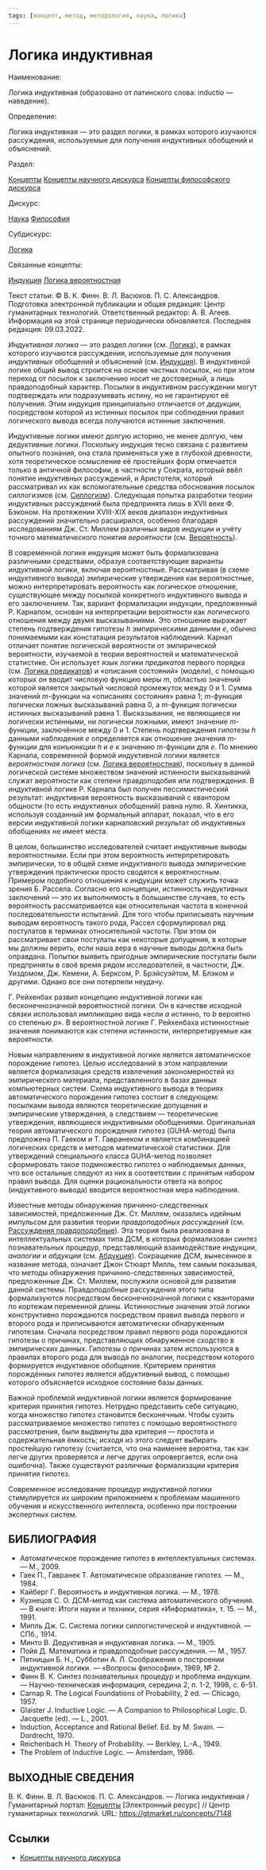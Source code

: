 ```yaml
---
tags: [концепт, метод, методология, наука, логика]
---
```

# Логика индуктивная

Наименование:

Логика индуктивная (образовано от латинского слова: inductio — наведение).

Определение:

Логика индуктивная — это раздел логики, в рамках которого изучаются рассуждения, используемые для получения индуктивных обобщений и объяснений.

Раздел:

[Концепты](https://gtmarket.ru/concepts/)  [Концепты научного дискурса](https://gtmarket.ru/concepts/scientific-concepts) [Концепты философского дискурса](https://gtmarket.ru/concepts/philosophical-concepts)

Дискурс:

[Наука](https://gtmarket.ru/concepts/6860) [Философия](https://gtmarket.ru/concepts/6862)

Субдискурс:

[Логика](https://gtmarket.ru/concepts/6892)

Связанные концепты:

[Индукция](https://gtmarket.ru/concepts/7146) [Логика вероятностная](https://gtmarket.ru/concepts/7070)

Текст статьи: © В. К. Финн. В. Л. Васюков. П. С. Александров. Подготовка электронной публикации и общая редакция: Центр гуманитарных технологий. Ответственный редактор: А. В. Агеев. Информация на этой странице периодически обновляется. Последняя редакция: 09.03.2022.

_Индуктивная логика_ — это раздел _логики_ (см. [Логика](https://gtmarket.ru/concepts/6892)), в рамках которого изучаются рассуждения, используемые для получения _индуктивных_ обобщений и объяснений (см. [Индукция](https://gtmarket.ru/concepts/7146)). В индуктивной логике общий вывод строится на основе частных посылок, но при этом переход от посылок к заключению носит не достоверный, а лишь правдоподобный характер. Посылки в индуктивном рассуждении могут подтверждать или подразумевать истину, но не гарантируют её получения. Этим индукция принципиально отличается от _дедукции_, посредством которой из истинных посылок при соблюдении правил логического вывода всегда получаются истинные заключения.

Индуктивные логики имеют долгую историю, не менее долгую, чем дедуктивные логики. Поскольку индукция тесно связана с развитием опытного познания, она стала применяться уже в глубокой древности, хотя теоретическое осмысление её простейших форм отмечается только в античной философии, в частности у Сократа, который ввёл понятие индуктивных рассуждений, и Аристотеля, который рассматривал их как вспомогательные средства обоснования посылок силлогизмов (см. [Силлогизм](https://gtmarket.ru/concepts/7011)). Следующая попытка разработки теории индуктивных рассуждений была предпринята лишь в XVII веке Ф. Бэконом. На протяжении XVIII-XIX веков диапазон индуктивных рассуждений значительно расширился, особенно благодаря исследованиям Дж. Ст. Миллем различных видов индукции и учёту точного математического понятия _вероятности_ (см. [Вероятность](https://gtmarket.ru/concepts/7069)).

В современной логике индукция может быть формализована различными средствами, образуя соответствующие варианты индуктивной логики, включая вероятностные. Рассматривая (в схеме индуктивного вывода) эмпирические утверждения как вероятностные, можно интерпретировать вероятность как логическое отношение, существующее между посылкой конкретного индуктивного вывода и его заключением. Так, вариант формализации индукции, предложенный Р. Карнапом, основан на интерпретации вероятности как логического отношения между двумя высказываниями. Это отношение выражает степень подтверждения гипотезы _h_ эмпирическими данными _е_, обычно понимаемыми как констатация результатов наблюдений. Карнап отличает понятие логической вероятности от эмпирической вероятности, изучаемой в теории вероятностей и математической статистике. Он использует язык логики _предикатов_ первого порядка (см. [Логика предикатов](https://gtmarket.ru/concepts/6898)) и «описания состояний» (модели), с помощью которых он вводит числовую функцию меры _m_, областью значений которой является закрытый числовой промежуток между 0 и 1. Сумма значений _m_-функции на «описаниях состояния» равна 1; _m_-функция логически ложных высказываний равна 0, а _m_-функция логически истинных высказываний равна 1. Высказывания, не являющиеся ни логически истинными, ни логически ложными, имеют значение _m_-функции, заключённое между 0 и 1. Степень подтверждения гипотезы _h_ данными наблюдения _e_ определяется как отношение значения _m_-функции для конъюнкции _h_ и _e_ к значению _m_-функции для _е_. По мнению Карнапа, современной формой индуктивной логики является _вероятностная логика_ (см. [Логика вероятностная](https://gtmarket.ru/concepts/7070)), поскольку в данной логической системе множеством значений истинности высказываний служат вероятности как степени правдоподобия или подтверждения. В индуктивной логике Р. Карнапа был получен пессимистический результат: индуктивная вероятность высказываний с квантором общности (то есть индуктивных обобщений) равна нулю. Я. Хинтикка, используя созданный им формальный аппарат, показал, что в его версии индуктивной логики карнаповский результат об индуктивных обобщениях не имеет места.

В целом, большинство исследователей считает индуктивные выводы вероятностными. Если при этом вероятность интерпретировать эмпирически, то в общей схеме индуктивного вывода эмпирические утверждения практически просто сводятся к вероятностным. Примером подобного отношения к индукции может служить точка зрения Б. Рассела. Согласно его концепции, истинность индуктивных заключений — это их выполнимость в большинстве случаев, то есть вероятность рассматривается как относительная частота в конечной последовательности испытаний. Для того чтобы приписывать научным выводам вероятность такого рода, Рассел сформулировал ряд постулатов в терминах относительной частоты. При этом он рассматривает свои постулаты как некоторые допущения, в которые мы должны верить, если наша вера в научные выводы должна быть оправдана. Попытки выявить пригодные эмпирические постулаты были предприняты в своё время рядом исследователей, в частности, Дж. Уиздомом, Дж. Кемени, А. Берксом, Р. Брэйсуэйтом, М. Блэком и другими. Однако все они потерпели неудачу.

Г. Рейхенбах развил концепцию индуктивной логики как бесконечнозначной вероятностной логики. Он в качестве исходной связки использовал _импликацию_ вида «если _a_ истинно, то _b_ вероятно со степенью _p_». В вероятностной логике Г. Рейхенбаха истинностные значения понимаются как степени истинности, интерпретируемые как вероятности.

Новым направлением в индуктивной логике является автоматическое порождение гипотез. Целью исследований в этом направлении является формализация средств извлечения закономерностей из эмпирического материала, представленного в базах данных компьютерных систем. Схема индуктивного вывода в теориях автоматического порождения гипотез состоит в следующем: посылками вывода являются теоретические допущения и эмпирические утверждения, а следствием — теоретические утверждения, являющиеся индуктивными обобщениями. Оригинальная теория автоматического порождения гипотез (GUHA-метод) была предложена П. Гаеком и Т. Гавранеком и является комбинацией логических средств и методов математической статистики. Для утверждений специального класса GUHA-метод позволяет сформировать такое подмножество гипотез о наблюдаемых данных, что все остальные следуют из них в соответствии с принятым набором правил вывода. Для оценки рациональности ответа на вопрос (индуктивного вывода) вводится вероятностная мера наблюдения.

Известные методы обнаружения причинно-следственных зависимостей, предложенные Дж. Ст. Миллем, оказались идейным импульсом для развития теории _правдоподобных рассуждений_ (см. [Рассуждения правдоподобные](https://gtmarket.ru/concepts/7101)). Эта теория была реализована в интеллектуальных системах типа ДСМ, в которых формализован синтез познавательных процедур, представляющий взаимодействие индукции, _аналогии_ и _абдукции_ (см. [Абдукция](https://gtmarket.ru/concepts/7145)). Сокращение ДСМ, вынесенное в название метода, означает Джон Стюарт Милль, тем самым показывая, что методы обнаружения причинно-следственных зависимостей, предложенные Дж. Ст. Миллем, послужили основой для развития данной системы. Правдоподобные рассуждения этого типа формализуются посредством бесконечнозначной логики с кванторами по кортежам переменной длины. Истинностные значения этой логики конструктивно порождаются посредством правил вывода первого и второго рода и приписываются автоматически обнаруженным гипотезам. Сначала посредством правил первого рода порождаются гипотезы о причинах, представляющих обнаруженное сходство в эмпирических данных. Гипотезы о причинах затем используются в правилах второго рода для вывода по аналогии, посредством которого формируется индуктивное обобщение. Критерием принятия порождённых гипотез является абдуктивный вывод, с помощью которого объясняется исходное состояние базы данных.

Важной проблемой индуктивной логики является формирование критерия принятия гипотез. Нетрудно представить себе ситуацию, когда множество гипотез становится бесконечным. Чтобы сузить рассматриваемое множество гипотез с помощью вероятностного рассмотрения, были выдвинуты два критерия — простота и содержательная ёмкость; исходя из этого следует выбирать простейшую гипотезу (считается, что она наименее вероятна, так как легче других проверяется и легче других опровергается, если она ошибочна). Также существуют различные формализации критерия принятия гипотез.

Современное исследование процедур индуктивной логики стимулируется их широким приложением к проблемам машинного обучения и искусственного интеллекта, особенно при построении экспертных систем.

## БИБЛИОГРАФИЯ

- Автоматическое порождение гипотез в интеллектуальных системах. — М., 2009.
- Гаек П., Гавранек Т. Автоматическое образование гипотез. — М., 1984.
- Кайберг Г. Вероятность и индуктивная логика. — М., 1978.
- Кузнецов С. О. ДСМ-метод как система автоматического обучения. — В книге: Итоги науки и техники, серия «Информатика», т. 15. — М., 1991.
- Мипль Дж. С. Система логики силлогистической и индуктивной. — СПб., 1914.
- Минто В. Дедуктивная и индуктивная логика. — М., 1905.
- Пойя Д. Математика и правдоподобные рассуждения. — М., 1957.
- Пятницын Б. Н., Субботин А. Л. Соображения о построении индуктивной логики. — «Вопросы философии», 1969, № 2.
- Финн В. К. Синтез познавательных процедур и проблема индукции. — Научно-техническая информация, середина 2, п. 1-2, 1998, с. 6-51.
- Carnap R. The Logical Foundations of Probability, 2 ed. — Chicago, 1957.
- Glaister J. Inductive Logic. — A Companion to Philosophical Logic. D. Jacquette (ed). — L., 2001.
- Induction, Acceptance and Rational Belief. Ed. by М. Swain. — Dordrecht, 1970.
- Reichenbach H. Theory of Probability. — Berkley, L.-A., 1949.
- The Problem of Inductive Logic. — Amsterdam, 1986.

## ВЫХОДНЫЕ СВЕДЕНИЯ

В. К. Финн. В. Л. Васюков. П. С. Александров. — Логика индуктивная / Гуманитарный портал: [Концепты](https://gtmarket.ru/concepts/) [Электронный ресурс] // Центр гуманитарных технологий. URL: <https://gtmarket.ru/concepts/7148>

## Ссылки

- [Концепты научного дискурса](Концепты%20научного%20дискурса.md)
